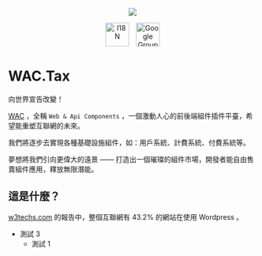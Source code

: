 <p align="center"><a href="https://wac.tax"><img src="https://cdn.jsdelivr.net/gh/wactax/img/logo.svg"/></a></p><p align="center"><a href="https://github.com/wactax/doc/blob/main/README.md#readme"><img alt="I18N" style="height:48px" src="https://cdn.jsdelivr.net/gh/wactax/img/i18n.svg"/></a>　<a href="https://groups.google.com/u/2/g/wactax"><img alt="Google Groups" style="height:48px" src="https://cdn.jsdelivr.net/gh/wactax/img/maillist.svg"/></a></p>

# WAC.Tax

向世界宣告改變！

[WAC](https://wac.tax) ，全稱 `Web & Api Components` ，一個激動人心的前後端組件插件平臺，希望能重塑互聯網的未來。

我們將逐步去實現各種基礎設施組件，如：用戶系統、計費系統、付費系統等。

夢想將我們引向更偉大的遠景 —— 打造出一個璀璨的組件市場，開發者能自由售賣組件應用，釋放無限潛能。

## 這是什麼？

[w3techs.com](https://w3techs.com/technologies/details/cm-wordpress) 的報告中，整個互聯網有 43.2% 的網站在使用 Wordpress 。

* 測試 3
  - 測試 1
